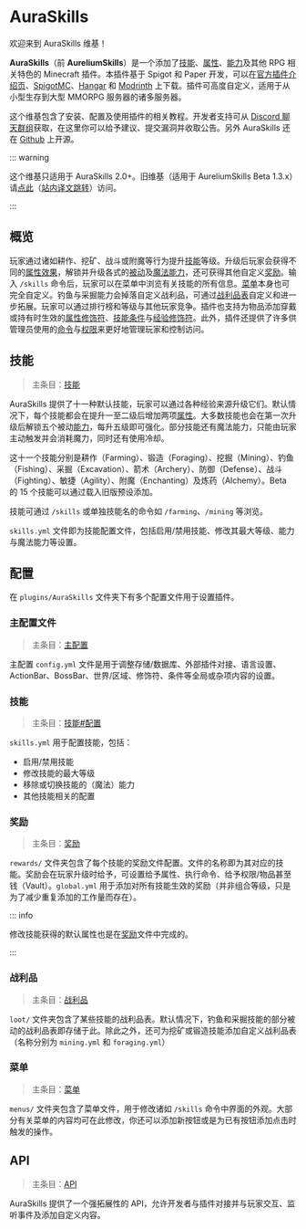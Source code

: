 # AuraSkills

欢迎来到 AuraSkills 维基！

**AuraSkills**（前 **AureliumSkills**）是一个添加了[技能](skills.md)、[属性](stats.md)、[能力](abilities.md)及其他 RPG 相关特色的 Minecraft 插件。本插件基于 Spigot 和 Paper 开发，可以在[官方插件介绍页](https://aurelium.dev/auraskills/download)、[SpigotMC](https://www.spigotmc.org/resources/81069/)、[Hangar](https://hangar.papermc.io/Archy/AuraSkills) 和 [Modrinth](https://modrinth.com/plugin/auraskills) 上下载。插件可高度自定义，适用于从小型生存到大型 MMORPG 服务器的诸多服务器。

这个维基包含了安装、配置及使用插件的相关教程。开发者支持可从 [Discord 聊天群组](https://discord.gg/Bh2EZfB)获取，在这里你可以给予建议、提交漏洞并收取公告。另外 AuraSkills 还在 [Github](https://github.com/Archy-X/AuraSkills) 上开源。

::: warning

这个维基只适用于 AuraSkills 2.0+。旧维基（适用于 AureliumSkills Beta 1.3.x）请[点此](https://wiki.aurelium.dev/skills/)（[站内译文跳转](/AureliumSkills/index.md)）访问。

:::

## 概览

玩家通过诸如耕作、挖矿、战斗或附魔等行为提升[技能](skills.md)等级。升级后玩家会获得不同的[属性效果](stats.md)，解锁并升级各式的[被动](abilities.md)及[魔法能力](mana-abilities.md)，还可获得其他自定义[奖励](rewards.md)。输入 `/skills` 命令后，玩家可以在菜单中浏览有关技能的所有信息。[菜单](menus.md)本身也可完全自定义。钓鱼与采掘能力会掉落自定义战利品，可通过[战利品表](loot.md)自定义和进一步拓展。玩家可以通过排行榜和等级与其他玩家竞争。插件也支持为物品添加穿戴或持有时生效的[属性修饰符](stats.stat-modifiers.md)、[技能条件](skills.item-requirements.md)与[经验修饰符](skills.xp-multipliers.md)。此外，插件还提供了许多供管理员使用的[命令](commands.md)与[权限](permissions.md)来更好地管理玩家和控制访问。

## 技能

> 主条目：[技能](skills.md)

AuraSkills 提供了十一种默认技能，玩家可以通过各种经验来源升级它们。默认情况下，每个技能都会在提升一至二级后增加两项[属性](stats.md)。大多数技能也会在第一次升级后解锁五个被动[能力](abilities.md)，每升五级即可强化。部分技能还有魔法能力，只能由玩家主动触发并会消耗魔力，同时还有使用冷却。

这十一个技能分别是耕作（Farming）、锻造（Foraging）、挖掘（Mining）、钓鱼（Fishing）、采掘（Excavation）、箭术（Archery）、防御（Defense）、战斗（Fighting）、敏捷（Agility）、附魔（Enchanting）及炼药（Alchemy）。Beta 的 15 个技能可以通过载入旧版预设添加。

技能可通过 `/skills` 或单独技能名的命令如 `/farming`、`/mining` 等浏览。

`skills.yml` 文件即为技能配置文件，包括启用/禁用技能、修改其最大等级、能力与魔法能力等设置。

## 配置

在 `plugins/AuraSkills` 文件夹下有多个配置文件用于设置插件。

### 主配置文件

> 主条目：[主配置](main-config.md)

主配置 `config.yml` 文件是用于调整存储/数据库、外部插件对接、语言设置、ActionBar、BossBar、世界/区域、修饰符、条件等全局或杂项内容的设置。

### 技能

> 主条目：[技能#配置](skills.md#配置)

`skills.yml` 用于配置技能，包括：

* 启用/禁用技能
* 修改技能的最大等级
* 移除或切换技能的（魔法）能力
* 其他技能相关的配置

### 奖励

> 主条目：[奖励](rewards.md)

`rewards/` 文件夹包含了每个技能的奖励文件配置。文件的名称即为其对应的技能。奖励会在玩家升级时给予，可设置给予属性、执行命令、给予权限/物品甚至钱（Vault）。`global.yml` 用于添加对所有技能生效的奖励（并非组合等级，只是为了减少重复添加的工作量而存在）。

::: info

修改技能获得的默认属性也是在[奖励](rewards.md)文件中完成的。

:::

### 战利品

> 主条目：[战利品](loot.md)

`loot/` 文件夹包含了某些技能的战利品表。默认情况下，钓鱼和采掘技能的部分被动的战利品表即存储于此。除此之外，还可为挖矿或锻造技能添加自定义战利品表（名称分别为 `mining.yml` 和 `foraging.yml`）

### 菜单

> 主条目：[菜单](menus.md)

`menus/` 文件夹包含了菜单文件，用于修改诸如 `/skills` 命令中界面的外观。大部分有关菜单的内容均可在此修改，你还可以添加新按钮或是为已有按钮添加点击时触发的操作。

## API

> 主条目：[API](api.md)

AuraSkills 提供了一个强拓展性的 API，允许开发者与插件对接并与玩家交互、监听事件及添加自定义内容。